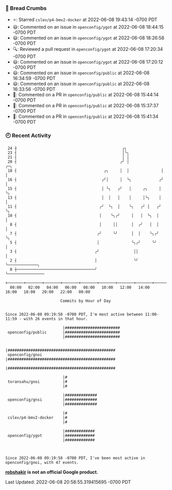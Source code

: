### 🍞 Bread Crumbs

 * ⭐️: Starred `cslev/p4-bmv2-docker` at 2022-06-08 19:43:14 -0700 PDT
 * 😃: Commented on an issue in `openconfig/ygot` at 2022-06-08 18:44:15 -0700 PDT
 * 😃: Commented on an issue in `openconfig/ygot` at 2022-06-08 18:26:58 -0700 PDT
 * 🔍: Reviewed a pull request in  `openconfig/ygot` at 2022-06-08 17:20:34 -0700 PDT
 * 😃: Commented on an issue in `openconfig/ygot` at 2022-06-08 17:20:12 -0700 PDT
 * 😃: Commented on an issue in `openconfig/public` at 2022-06-08 16:34:59 -0700 PDT
 * 😃: Commented on an issue in `openconfig/public` at 2022-06-08 16:33:56 -0700 PDT
 * 💬: Commented on a PR in  `openconfig/public` at 2022-06-08 15:44:14 -0700 PDT
 * 💬: Commented on a PR in  `openconfig/public` at 2022-06-08 15:37:37 -0700 PDT
 * 💬: Commented on a PR in  `openconfig/public` at 2022-06-08 15:41:34 -0700 PDT

### 🕘 Recent Activity
```
 24 ┼                                              ╭╮
 23 ┤                                              │╰╮
 21 ┤                                              │ │
 20 ┤                                             ╭╯ │              ╭─╮
 18 ┤                                      ╭╮     │  │              │ │
 16 ┤                                     ╭╯│     │  ╰╮            ╭╯ │
 15 ┤                                     │ ╰╮   ╭╯   │     ╭╮     │  ╰╮
 13 ┤                                     │  │   │    │     │╰╮    │   │
 11 ┤                                    ╭╯  ╰╮  │    ╰╮   ╭╯ │   ╭╯   ╰╮
 10 ┤                                    │    ╰╮╭╯     │   │  ╰╮  │     │
  8 ┤                                    │     ││      │  ╭╯   │  │     │
  7 ┤                                   ╭╯     ╰╯      │  │    ╰╮╭╯     ╰╮
  5 ┤                                   │              ╰╮╭╯     ╰╯       │
  3 ┤                                  ╭╯               ││               │
  2 ┤                                  │                ╰╯               ╰─────────────╮
  0 ┼──────────────────────────────────╯                                               ╰────────────────
    +───────+───────+───────+───────+───────+───────+───────+───────+───────+───────+───────+───────+────
  00:00   02:00   04:00   06:00   08:00   10:00   12:00   14:00   16:00   18:00   20:00   22:00   00:00   

						Commits by Hour of Day


Since 2022-06-08 09:19:58 -0700 PDT, I'm most active between 11:00-11:59 - with 26 events in that hour.

```



```
                         |########################
 openconfig/public       |########################
                         |########################

                         |###############################################
 openconfig/gnoi         |###############################################
                         |###############################################

                         |#
 toransahu/gnoi          |#
                         |#

                         |##############
 openconfig/gnsi         |##############
                         |##############

                         |#
 cslev/p4-bmv2-docker    |#
                         |#

                         |#############
 openconfig/ygot         |#############
                         |#############



Since 2022-06-08 09:19:58 -0700 PDT, I've been most active in openconfig/gnoi, with 47 events.

```
**[robshakir](mailto:robjs@google.com) is not an official Google product.**  


Last Updated: 2022-06-08 20:58:55.319415695 -0700 PDT
